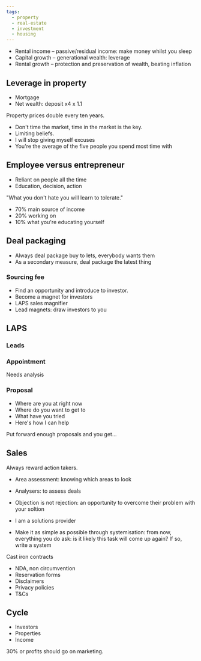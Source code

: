 ```yaml
---
tags:
  - property
  - real-estate
  - investment
  - housing
---
```





- Rental income – passive/residual income: make money whilst you sleep
- Capital growth – generational wealth: leverage
- Rental growth – protection and preservation of wealth, beating inflation

## Leverage in property
- Mortgage
- Net wealth: deposit x4 x 1.1

Property prices double every ten years.

- Don't time the market, time in the market is the key.
- Limiting beliefs.
- I will stop giving myself excuses
- You're the average of the five people you spend most time with

## Employee versus entrepreneur
- Reliant on people all the time
- Education, decision, action

"What you don't hate you will learn to tolerate."

- 70% main source of income
- 20% working on
- 10% what you're educating yourself

## Deal packaging
- Always deal package buy to lets, everybody wants them
- As a secondary measure, deal package the latest thing

### Sourcing fee
- Find an opportunity and introduce to investor.
- Become a magnet for investors
- LAPS sales magnifier
- Lead magnets: draw investors to you

## LAPS
### Leads

### Appointment
Needs analysis

### Proposal
- Where are you at right now
- Where do you want to get to
- What have you tried
- Here's how I can help

Put forward enough proposals and you get...

## Sales
Always reward action takers.

- Area assessment: knowing which areas to look
- Analysers: to assess deals

- Objection is not rejection: an opportunity to overcome their problem with your soltion
- I am a solutions provider
- Make it as simple as possible through systemisation: from now, everything you do ask: is it likely this task will come up again? If so, write a system

Cast iron contracts
- NDA, non circumvention
- Reservation forms
- Disclaimers
- Privacy policies
- T&Cs

## Cycle
- Investors
- Properties
- Income

30% or profits should go on marketing.


